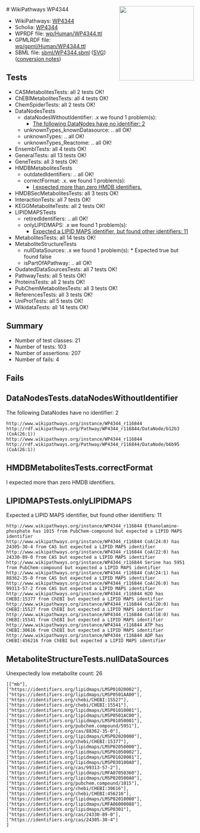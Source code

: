 <img style="float: right; width: 200px" src="../logo.png" />
# WikiPathways WP4344

* WikiPathways: [WP4344](https://identifiers.org/wikipathways:WP4344)
* Scholia: [WP4344](https://scholia.toolforge.org/wikipathways/WP4344)
* WPRDF file: [wp/Human/WP4344.ttl](../wp/Human/WP4344.ttl)
* GPMLRDF file: [wp/gpml/Human/WP4344.ttl](../wp/gpml/Human/WP4344.ttl)
* SBML file: [sbml/WP4344.sbml](../sbml/WP4344.sbml) ([SVG](../sbml/WP4344.svg)) ([conversion notes](../sbml/WP4344.txt))

## Tests
* CASMetabolitesTests: all 2 tests OK!
* ChEBIMetabolitesTests: all 4 tests OK!
* ChemSpiderTests: all 2 tests OK!
* DataNodesTests
    * dataNodesWithoutIdentifier: .x we found 1 problem(s):
        * [The following DataNodes have no identifier: 2](#d2d32fa1)
    * unknownTypes_knownDatasource: .. all OK!
    * unknownTypes: .. all OK!
    * unknownTypes_Reactome: .. all OK!
* EnsemblTests: all 4 tests OK!
* GeneralTests: all 13 tests OK!
* GeneTests: all 3 tests OK!
* HMDBMetabolitesTests
    * outdatedIdentifiers: .. all OK!
    * correctFormat: .x. we found 1 problem(s):
        * [I expected more than zero HMDB identifiers.](#ad154c1e)
* HMDBSecMetabolitesTests: all 3 tests OK!
* InteractionTests: all 7 tests OK!
* KEGGMetaboliteTests: all 2 tests OK!
* LIPIDMAPSTests
    * retiredIdentifiers: .. all OK!
    * onlyLIPIDMAPS: .x we found 1 problem(s):
        * [Expected a LIPID MAPS identifier, but found other identifiers: 11](#d0bfb679)
* MetabolitesTests: all 14 tests OK!
* MetaboliteStructureTests
    * nullDataSources: .x we found 1 problem(s):
            * Expected true but found false
    * isPartOfAPathway: .. all OK!
* OudatedDataSourcesTests: all 7 tests OK!
* PathwayTests: all 5 tests OK!
* ProteinsTests: all 2 tests OK!
* PubChemMetabolitesTests: all 3 tests OK!
* ReferencesTests: all 3 tests OK!
* UniProtTests: all 5 tests OK!
* WikidataTests: all 14 tests OK!


## Summary

* Number of test classes: 21
* Number of tests: 103
* Number of assertions: 207
* Number of fails: 4

## Fails

<a name="d2d32fa1" />

## DataNodesTests.dataNodesWithoutIdentifier

The following DataNodes have no identifier: 2
```
http://www.wikipathways.org/instance/WP4344_r116844 http://rdf.wikipathways.org/Pathway/WP4344_r116844/DataNode/b12b3 (CoA(26:1))
http://www.wikipathways.org/instance/WP4344_r116844 http://rdf.wikipathways.org/Pathway/WP4344_r116844/DataNode/b6b95 (CoA(26:1))
```

<a name="ad154c1e" />

## HMDBMetabolitesTests.correctFormat

I expected more than zero HMDB identifiers.
<a name="d0bfb679" />

## LIPIDMAPSTests.onlyLIPIDMAPS

Expected a LIPID MAPS identifier, but found other identifiers: 11
```
http://www.wikipathways.org/instance/WP4344_r116844 Ethanolamine-phosphate has 1015 from PubChem-compound but expected a LIPID MAPS identifier
http://www.wikipathways.org/instance/WP4344_r116844 CoA(24:0) has 24305-30-4 from CAS but expected a LIPID MAPS identifier
http://www.wikipathways.org/instance/WP4344_r116844 CoA(22:0) has 24330-89-0 from CAS but expected a LIPID MAPS identifier
http://www.wikipathways.org/instance/WP4344_r116844 Serine has 5951 from PubChem-compound but expected a LIPID MAPS identifier
http://www.wikipathways.org/instance/WP4344_r116844 CoA(24:1) has 88362-35-0 from CAS but expected a LIPID MAPS identifier
http://www.wikipathways.org/instance/WP4344_r116844 CoA(26:0) has 99313-57-2 from CAS but expected a LIPID MAPS identifier
http://www.wikipathways.org/instance/WP4344_r116844 H2O has CHEBI:15377 from ChEBI but expected a LIPID MAPS identifier
http://www.wikipathways.org/instance/WP4344_r116844 CoA(20:0) has CHEBI:15527 from ChEBI but expected a LIPID MAPS identifier
http://www.wikipathways.org/instance/WP4344_r116844 CoA(18:0) has CHEBI:15541 from ChEBI but expected a LIPID MAPS identifier
http://www.wikipathways.org/instance/WP4344_r116844 ATP has CHEBI:30616 from ChEBI but expected a LIPID MAPS identifier
http://www.wikipathways.org/instance/WP4344_r116844 ADP has CHEBI:456216 from ChEBI but expected a LIPID MAPS identifier
```

<a name="919041ae" />

## MetaboliteStructureTests.nullDataSources

Unexpectedly low metabolite count: 26
```
[["mb"],
["https://identifiers.org/lipidmaps/LMSP01020002"],
["https://identifiers.org/lipidmaps/LMSP0501AA00"],
["https://identifiers.org/chebi/CHEBI:15527"],
["https://identifiers.org/chebi/CHEBI:15541"],
["https://identifiers.org/lipidmaps/LMSP01010001"],
["https://identifiers.org/lipidmaps/LMSP0501AC00"],
["https://identifiers.org/lipidmaps/LMSP01050001"],
["https://identifiers.org/pubchem.compound/5951"],
["https://identifiers.org/cas/88362-35-0"],
["https://identifiers.org/lipidmaps/LMSP02020000"],
["https://identifiers.org/chebi/CHEBI:15377"],
["https://identifiers.org/lipidmaps/LMSP02050000"],
["https://identifiers.org/lipidmaps/LMSP01050002"],
["https://identifiers.org/lipidmaps/LMSP01020001"],
["https://identifiers.org/lipidmaps/LMSP030100A0"],
["https://identifiers.org/cas/99313-57-2"],
["https://identifiers.org/lipidmaps/LMFA07050360"],
["https://identifiers.org/lipidmaps/LMSP020500A0"],
["https://identifiers.org/pubchem.compound/1015"],
["https://identifiers.org/chebi/CHEBI:30616"],
["https://identifiers.org/chebi/CHEBI:456216"],
["https://identifiers.org/lipidmaps/LMSP02010000"],
["https://identifiers.org/lipidmaps/LMFA06000088"],
["https://identifiers.org/lipidmaps/LMSP0301"],
["https://identifiers.org/cas/24330-89-0"],
["https://identifiers.org/cas/24305-30-4"]
]
```

